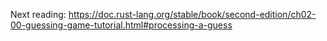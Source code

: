 Next reading:
https://doc.rust-lang.org/stable/book/second-edition/ch02-00-guessing-game-tutorial.html#processing-a-guess
